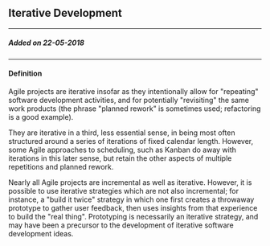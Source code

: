 ## Iterative Development
---
##### Added on 22-05-2018
---

#### Definition
Agile projects are iterative insofar as they intentionally allow for "repeating" software development activities, and for potentially "revisiting" the same work products (the phrase "planned rework" is sometimes used; refactoring is a good example).

They are iterative in a third, less essential sense, in being most often structured around a series of iterations of fixed calendar length. However, some Agile approaches to scheduling, such as Kanban do away with iterations in this later sense, but retain the other aspects of multiple repetitions and planned rework.

Nearly all Agile projects are incremental as well as iterative. However, it is possible to use iterative strategies which are not also incremental; for instance, a "build it twice" strategy in which one first creates a throwaway prototype to gather user feedback, then uses insights from that experience to build the "real thing". Prototyping is necessarily an iterative strategy, and may have been a precursor to the development of iterative software development ideas.

